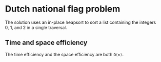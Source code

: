 # Dutch national flag problem #
The solution uses an in-place heapsort to sort a list containing the integers 0, 1, and 2 in a single traversal.

## Time and space efficiency ##
The time efficiency and the space efficiency are both `O(n)`.
